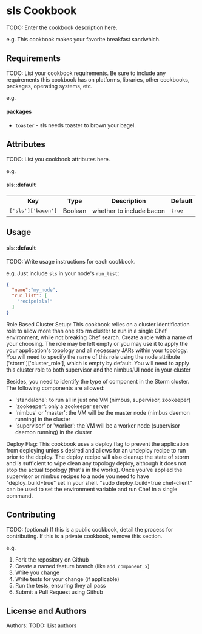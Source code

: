 sls Cookbook
============
TODO: Enter the cookbook description here.

e.g.
This cookbook makes your favorite breakfast sandwhich.

Requirements
------------
TODO: List your cookbook requirements. Be sure to include any requirements this cookbook has on platforms, libraries, other cookbooks, packages, operating systems, etc.

e.g.
#### packages
- `toaster` - sls needs toaster to brown your bagel.

Attributes
----------
TODO: List you cookbook attributes here.

e.g.
#### sls::default
<table>
  <tr>
    <th>Key</th>
    <th>Type</th>
    <th>Description</th>
    <th>Default</th>
  </tr>
  <tr>
    <td><tt>['sls']['bacon']</tt></td>
    <td>Boolean</td>
    <td>whether to include bacon</td>
    <td><tt>true</tt></td>
  </tr>
</table>

Usage
-----
#### sls::default
TODO: Write usage instructions for each cookbook.

e.g.
Just include `sls` in your node's `run_list`:

```json
{
  "name":"my_node",
  "run_list": [
    "recipe[sls]"
  ]
}
```

Role Based Cluster Setup:
This cookbook relies on a cluster identification role to allow more than one sto
rm cluster to run in a single Chef environment, while not breaking Chef search.  Create a role with a name of your choosing.  The role may be left empty or you may use it to apply the your application's topology and all necessary JARs within your topology.  You will need to specify the name of this role using the node attribute ['storm']['cluster_role'], which is empty by default.  You will need to apply this cluster role to both supervisor and the nimbus/UI node in your cluster

Besides, you need to identify the type of component in the Storm cluster. The following components are allowed:
- 'standalone': to run all in just one VM (nimbus, supervisor, zookeeper)
- 'zookeeper': only a zookeeper server
- 'nimbus' or 'master': the VM will be the master node (nimbus daemon running) in the cluster
- 'supervisor' or 'worker': the VM will be a worker node (supervisor daemon running) in the cluster 

Deploy Flag:
This cookbook uses a deploy flag to prevent the application from deploying unles
s desired
and allows for an undeploy recipe to run prior to the deploy.  The deploy recipe
 will also
cleanup the state of storm and is sufficient to wipe clean any topology deploy,
although
it does not stop the actual topology (that's in the works).  Once you've applied
 the
supervisor or nimbus recipes to a node you need to have "deploy_build=true" set
in your
shell.  "sudo deploy_build=true chef-client" can be used to set the environment
variable
and run Chef in a single command.


Contributing
------------
TODO: (optional) If this is a public cookbook, detail the process for contributing. If this is a private cookbook, remove this section.

e.g.
1. Fork the repository on Github
2. Create a named feature branch (like `add_component_x`)
3. Write you change
4. Write tests for your change (if applicable)
5. Run the tests, ensuring they all pass
6. Submit a Pull Request using Github

License and Authors
-------------------
Authors: TODO: List authors

